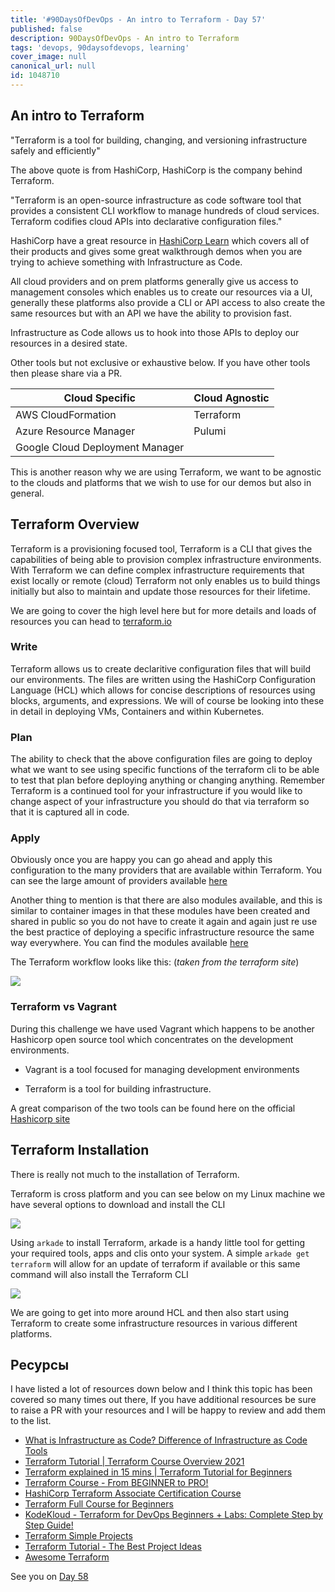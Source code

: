 ```yaml
---
title: '#90DaysOfDevOps - An intro to Terraform - Day 57'
published: false
description: 90DaysOfDevOps - An intro to Terraform
tags: 'devops, 90daysofdevops, learning'
cover_image: null
canonical_url: null
id: 1048710
---
```

## An intro to Terraform 

"Terraform is a tool for building, changing, and versioning infrastructure safely and efficiently" 

The above quote is from HashiCorp, HashiCorp is the company behind Terraform. 

"Terraform is an open-source infrastructure as code software tool that provides a consistent CLI workflow to manage hundreds of cloud services. Terraform codifies cloud APIs into declarative configuration files."

HashiCorp have a great resource in [HashiCorp Learn](https://learn.hashicorp.com/terraform?utm_source=terraform_io&utm_content=terraform_io_hero) which covers all of their products and gives some great walkthrough demos when you are trying to achieve something with Infrastructure as Code. 

All cloud providers and on prem platforms generally give us access to management consoles which enables us to create our resources via a UI, generally these platforms also provide a CLI or API access to also create the same resources but with an API we have the ability to provision fast. 

Infrastructure as Code allows us to hook into those APIs to deploy our resources in a desired state. 

Other tools but not exclusive or exhaustive below. If you have other tools then please share via a PR.  

| Cloud Specific                  | Cloud Agnostic | 
| ------------------------------- | -------------- |
| AWS CloudFormation              | Terraform      | 
| Azure Resource Manager          | Pulumi         | 
| Google Cloud Deployment Manager |                | 

This is another reason why we are using Terraform, we want to be agnostic to the clouds and platforms that we wish to use for our demos but also in general. 

## Terraform Overview 

Terraform is a provisioning focused tool, Terraform is a CLI that gives the capabilities of being able to provision complex infrastructure environments. With Terraform we can define complex infrastructure requirements that exist locally or remote (cloud) Terraform not only enables us to build things initially but also to maintain and update those resources for their lifetime.  

We are going to cover the high level here but for more details and loads of resources you can head to [terraform.io](https://www.terraform.io/)

### Write

Terraform allows us to create declaritive configuration files that will build our environments. The files are written using the HashiCorp Configuration Language (HCL) which allows for concise descriptions of resources using blocks, arguments, and expressions. We will of course be looking into these in detail in deploying VMs, Containers and within Kubernetes. 


### Plan

The ability to check that the above configuration files are going to deploy what we want to see using specific functions of the terraform cli to be able to test that plan before deploying anything or changing anything. Remember Terraform is a continued tool for your infrastructure if you would like to change aspect of your infrastructure you should do that via terraform so that it is captured all in code. 

### Apply

Obviously once you are happy you can go ahead and apply this configuration to the many providers that are available within Terraform. You can see the large amount of providers available [here](https://registry.terraform.io/browse/providers)

Another thing to mention is that there are also modules available, and this is similar to container images in that these modules have been created and shared in public so you do not have to create it again and again just re use the best practice of deploying a specific infrastructure resource the same way everywhere. You can find the modules available [here](https://registry.terraform.io/browse/modules)


The Terraform workflow looks like this: (*taken from the terraform site*)


![](../images/Day57_IAC3.png?v1)

### Terraform vs Vagrant

During this challenge we have used Vagrant which happens to be another Hashicorp open source tool which concentrates on the development environments. 

- Vagrant is a tool focused for managing development environments

- Terraform is a tool for building infrastructure. 

A great comparison of the two tools can be found here on the official [Hashicorp site](https://www.vagrantup.com/intro/vs/terraform)


## Terraform Installation 

There is really not much to the installation of Terraform. 

Terraform is cross platform and you can see below on my Linux machine we have several options to download and install the CLI 

![](../images/Day57_IAC2.png?v1)


Using `arkade` to install Terraform, arkade is a handy little tool for getting your required tools, apps and clis onto your system. A simple `arkade get terraform` will allow for an update of terraform if available or this same command will also install the Terraform CLI

![](../images/Day57_IAC1.png?v1)

We are going to get into more around HCL and then also start using Terraform to create some infrastructure resources in various different platforms. 

## Ресурсы 
I have listed a lot of resources down below and I think this topic has been covered so many times out there, If you have additional resources be sure to raise a PR with your resources and I will be happy to review and add them to the list. 

- [What is Infrastructure as Code? Difference of Infrastructure as Code Tools ](https://www.youtube.com/watch?v=POPP2WTJ8es)
- [Terraform Tutorial | Terraform Course Overview 2021](https://www.youtube.com/watch?v=m3cKkYXl-8o)
- [Terraform explained in 15 mins | Terraform Tutorial for Beginners ](https://www.youtube.com/watch?v=l5k1ai_GBDE)
- [Terraform Course - From BEGINNER to PRO!](https://www.youtube.com/watch?v=7xngnjfIlK4&list=WL&index=141&t=16s)
- [HashiCorp Terraform Associate Certification Course](https://www.youtube.com/watch?v=V4waklkBC38&list=WL&index=55&t=111s)
- [Terraform Full Course for Beginners](https://www.youtube.com/watch?v=EJ3N-hhiWv0&list=WL&index=39&t=27s)
- [KodeKloud -  Terraform for DevOps Beginners + Labs: Complete Step by Step Guide!](https://www.youtube.com/watch?v=YcJ9IeukJL8&list=WL&index=16&t=11s)
- [Terraform Simple Projects](https://terraform.joshuajebaraj.com/)
- [Terraform Tutorial - The Best Project Ideas](https://www.youtube.com/watch?v=oA-pPa0vfks)
- [Awesome Terraform](https://github.com/shuaibiyy/awesome-terraform)

See you on [Day 58](day58.md)
